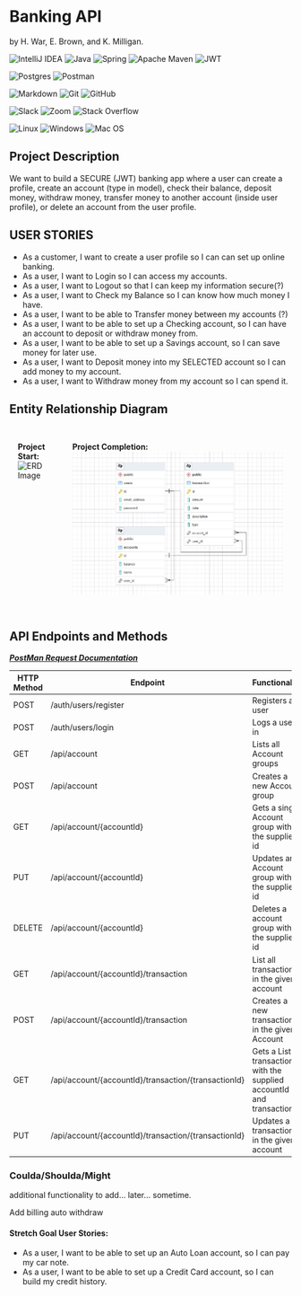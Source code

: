 # Banking API

by H. War, E. Brown, and K. Milligan.

![IntelliJ IDEA](https://img.shields.io/badge/IntelliJIDEA-000000.svg?style=for-the-badge&logo=intellij-idea&logoColor=white)
![Java](https://img.shields.io/badge/java-%23ED8B00.svg?style=for-the-badge&logo=java&logoColor=white)
![Spring](https://img.shields.io/badge/spring-%236DB33F.svg?style=for-the-badge&logo=spring&logoColor=white)
![Apache Maven](https://img.shields.io/badge/Apache%20Maven-C71A36?style=for-the-badge&logo=Apache%20Maven&logoColor=white)
![JWT](https://img.shields.io/badge/JWT-black?style=for-the-badge&logo=JSON%20web%20tokens)

![Postgres](https://img.shields.io/badge/postgres-%23316192.svg?style=for-the-badge&logo=postgresql&logoColor=white)
![Postman](https://img.shields.io/badge/Postman-FF6C37?style=for-the-badge&logo=postman&logoColor=white)

![Markdown](https://img.shields.io/badge/markdown-%23000000.svg?style=for-the-badge&logo=markdown&logoColor=white)
![Git](https://img.shields.io/badge/git-%23F05033.svg?style=for-the-badge&logo=git&logoColor=white)
![GitHub](https://img.shields.io/badge/github-%23121011.svg?style=for-the-badge&logo=github&logoColor=white)

![Slack](https://img.shields.io/badge/Slack-4A154B?style=for-the-badge&logo=slack&logoColor=white)
![Zoom](https://img.shields.io/badge/Zoom-2D8CFF?style=for-the-badge&logo=zoom&logoColor=white)
![Stack Overflow](https://img.shields.io/badge/-Stackoverflow-FE7A16?style=for-the-badge&logo=stack-overflow&logoColor=white)


![Linux](https://img.shields.io/badge/Linux-FCC624?style=for-the-badge&logo=linux&logoColor=black)
![Windows](https://img.shields.io/badge/Windows-0078D6?style=for-the-badge&logo=windows&logoColor=white)
![Mac OS](https://img.shields.io/badge/mac%20os-000000?style=for-the-badge&logo=macos&logoColor=F0F0F0)

## Project Description

We want to build a SECURE (JWT) banking app where a user can create a profile, create an account (type in model), check their balance, deposit money, withdraw money, transfer money to another account (inside user profile), or delete an account from the user profile.




## USER STORIES

- As a customer, I want to create a user profile so I can can set up online banking.
- As a user, I want to Login so I can access my accounts.
- As a user, I want to Logout so that I can keep my information secure(?)
- As a user, I want to Check my Balance so I can know how much money I have.
- As a user, I want to be able to Transfer money between my accounts (?)
- As a user, I want to be able to set up a Checking account, so I can have an account to deposit or withdraw money from.
- As a user, I want to be able to set up a Savings account, so I can save money for later use.
- As a user, I want to Deposit money into my SELECTED account so I can add money to my account.
- As a user, I want to Withdraw money from my account so I can spend it.


## Entity Relationship Diagram 
<div style="display: flex;">

<div style="padding: 15px;">

**Project Start:**
![ERD Image](https://raw.githubusercontent.com/Kieran815/unit-2-project/main/banking%20app.drawio.png "test text")

</div>

<div style="padding: 15px;">

**Project Completion:**
![Unit 2 Banking Api Project Entity Relationship Diagram](Unit2FinalERD.png)

</div>


</div>

## API Endpoints and Methods

[***PostMan Request Documentation***](https://documenter.getpostman.com/view/13909137/UVXeqxVH)

| HTTP Method | Endpoint                                             | Functionality                                                             | Access  |
|-------------|------------------------------------------------------|---------------------------------------------------------------------------|---------|
| POST        | /auth/users/register                                 | Registers a user                                                          | PUBLIC  |
| POST        | /auth/users/login                                    | Logs a user in                                                            | PUBLIC  |
| GET         | /api/account                                         | Lists all Account groups                                                  | PRIVATE |
| POST        | /api/account                                         | Creates a new Account group                                               | PRIVATE |
| GET         | /api/account/{accountId}                             | Gets a single Account group with the supplied id                          | PRIVATE |
| PUT         | /api/account/{accountId}                             | Updates an Account group with the supplied id                             | PRIVATE |
| DELETE      | /api/account/{accountId}                             | Deletes a account group with the supplied id                              | PRIVATE |
| GET         | /api/account/{accountId}/transaction                 | List all transactions in the given account                                | PRIVATE |
| POST        | /api/account/{accountId}/transaction                 | Creates a new transaction in the given Account                            | PRIVATE |
| GET         | /api/account/{accountId}/transaction/{transactionId} | Gets a List of transactions with the supplied accountId and transactionId | PRIVATE |
| PUT         | /api/account/{accountId}/transaction/{transactionId} | Updates a transaction in the given account                                | PRIVATE |




### Coulda/Shoulda/Might
additional functionality to add... later... sometime.

Add billing
auto withdraw

#### Stretch Goal User Stories:

- As a user, I want to be able to set up an Auto Loan account, so I can pay my car note.
- As a user, I want to be able to set up a Credit Card account, so I can build my credit history.



